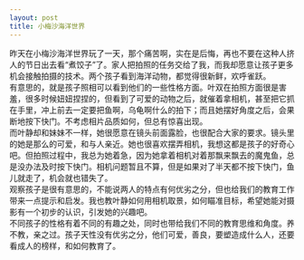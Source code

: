 ```yaml
---
layout: post
title: 小梅沙海洋世界
---
```


<p>昨天在小梅沙海洋世界玩了一天，那个痛苦啊，实在是后悔，再也不要在这种人挤人的节日出去看“煮饺子”了。家人把拍照的任务交给了我，而我却愿意让孩子更多机会接触拍摄的技术。两个孩子看到海洋动物，都觉得很新鲜，欢呼雀跃。<br />
有意思的，就是孩子照相可以看到他们的一些性格方面。叶双在拍照方面很是害羞，很多时候妞妞捏捏的，但看到了可爱的动物之后，就催着拿相机，甚至把它抓在手里，冲上前去一定要把鱼啊，乌龟啊什么的拍下；而且她摆好角度之后，会果断地按下快门。不考虑相片品质如何，但总有惊喜出现。<br />
而叶静却和妹妹不一样，她很愿意在镜头前面露脸，也很配合大家的要求。镜头里的她是那么的可爱，和与人亲近。她也很喜欢摆弄相机，我想这都是孩子的好奇心吧。但拍照过程中，我总为她着急，因为她拿着相机对着那飘来飘去的魔鬼鱼，总是没办法及时按下快门。相机问题暂且不算，但是如果对了半天都不按下快门，鱼儿就走了，机会就也错失了。<br />
观察孩子是很有意思的，不能说两人的特点有何优劣之分，但也给我们的教育工作带来一点提示和启发。我也教叶静如何用相机取景，如何瞄准目标，希望她能对摄影有一个初步的认识，引发她的兴趣吧。<br />
不同孩子的性格有着不同的有趣之处，同时也带给我们不同的教育思维和角度。养不教，亲之过。孩子天性没有优劣之分，他们可爱，善良，要塑造成什么人，还要看成人的榜样，和如何教育了。</p>
